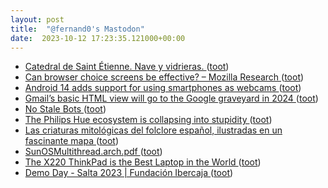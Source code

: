 ```yaml
---
layout: post
title:  "@fernand0's Mastodon"
date:  2023-10-12 17:23:35.121000+00:00
---
```

*  [Catedral de Saint Étienne. Nave y vidrieras. ](https://www.flickr.com/photos/fernand0/53235608037) ([toot](https://mastodon.social/@fernand0/111223204421296540))
*  [Can browser choice screens be effective? – Mozilla Research ](https://research.mozilla.org/browser-competition/choicescreen) ([toot](https://mastodon.social/@fernand0/111222947674897899))
*  [Android 14 adds support for using smartphones as webcams ](https://www.esper.io/blog/android-14-adds-support-for-using-your-smartphone-as-a-webca) ([toot](https://mastodon.social/@fernand0/111222653781415537))
*  [Gmail’s basic HTML view will go to the Google graveyard in 2024  ](https://www.theverge.com/2023/9/25/23889791/gmail-basic-html-view-discontinued-2024) ([toot](https://mastodon.social/@fernand0/111222555458563146))
*  [No Stale Bots ](https://nostalebots.xyz) ([toot](https://mastodon.social/@fernand0/111222288951466763))
*  [The Philips Hue ecosystem is collapsing into stupidity ](https://rachelbythebay.com/w/2023/09/26/hue) ([toot](https://mastodon.social/@fernand0/111221959883668765))
*  [Las criaturas mitológicas del folclore español, ilustradas en un fascinante mapa ](https://www.xataka.com/magnet/criaturas-mitologicas-folclore-espanol-ilustradas-fascinante-mapa-) ([toot](https://mastodon.social/@fernand0/111221783137634655))
*  [SunOSMultithread.arch.pdf ](https://drive.google.com/file/d/1ey3K7zzKbT4gNNdSDzjJllgDRhdYtZgY/view?usp=embed_faceboo) ([toot](https://mastodon.social/@fernand0/111221511544068420))
*  [The X220 ThinkPad is the Best Laptop in the World ](https://bt.ht/x22) ([toot](https://mastodon.social/@fernand0/111221364425614988))
*  [Demo Day - Salta 2023 \| Fundación Ibercaja ](https://www.fundacionibercaja.es/actividades/presentaciones/demo-day-salta-2023-zaragoza) ([toot](https://mastodon.social/@fernand0/111221163252978418))
